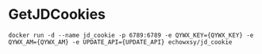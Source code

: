 # GetJDCookies

```
docker run -d --name jd_cookie -p 6789:6789 -e QYWX_KEY={QYWX_KEY} -e QYWX_AM={QYWX_AM} -e UPDATE_API={UPDATE_API} echowxsy/jd_cookie
```
